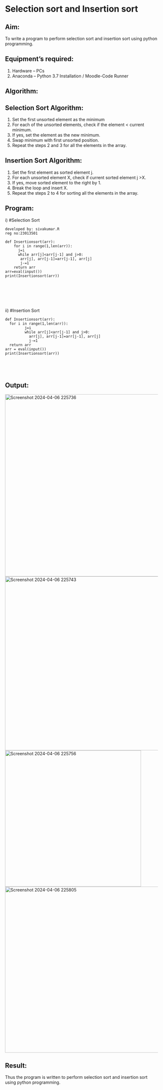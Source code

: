 # Selection sort and Insertion sort
## Aim:
To write a program to perform selection sort and insertion sort using python programming.
## Equipment’s required:
1.	Hardware – PCs
2.	Anaconda – Python 3.7 Installation / Moodle-Code Runner 
## Algorithm:
## Selection Sort Algorithm:
1.	Set the first unsorted element as the minimum
2.	For each of the unsorted elements, check if the element < current minimum.
3.	If yes, set the element as the new minimum.
4.	Swap minimum with first unsorted position.
5.	Repeat the steps 2 and 3 for all the elements in the array.
## Insertion Sort Algorithm:
1.	Set the first element as sorted element j.
2.	For each unsorted element X, check if current sorted element j >X.
3.	If yes, move sorted element to the right by 1.
4.	Break the loop and insert X.
5.	Repeat the steps 2 to 4 for sorting all the elements in the array.
## Program:
i)	#Selection Sort
```
developed by: sivakumar.R
reg no:23013501

def Insertionsort(arr):
    for i in range(1,len(arr)):
      j=i
      while arr[j]<arr[j-1] and j>0:
       arr[j], arr[j-1]=arr[j-1], arr[j]
       j-=1
    return arr
arr=eval(input()) 
print(Insertionsort(arr))







```
ii)	#Insertion Sort
```
def Insertionsort(arr):
  for i in range(1,len(arr)):
         j=i
         while arr[j]<arr[j-1] and j>0:
           arr[j], arr[j-1]=arr[j-1], arr[j]
           j-=1
  return arr
arr = eval(input())
print(Insertionsort(arr))





```

## Output:
<img width="599" alt="Screenshot 2024-04-06 225736" src="https://github.com/SIVAmech123/Sorting-Algorithms/assets/151629067/2a157f5d-f8ad-4764-9556-1d0cb1951a6c">


<img width="572" alt="Screenshot 2024-04-06 225743" src="https://github.com/SIVAmech123/Sorting-Algorithms/assets/151629067/664c4848-e0b1-400c-9736-81b00239fccf">


<img width="448" alt="Screenshot 2024-04-06 225756" src="https://github.com/SIVAmech123/Sorting-Algorithms/assets/151629067/610b69d0-1484-4f80-9f66-3d3cda2c22dc">



<img width="546" alt="Screenshot 2024-04-06 225805" src="https://github.com/SIVAmech123/Sorting-Algorithms/assets/151629067/51843594-a29c-4dcf-b3c4-07412ca2dac1">



## Result:
Thus the program is written to perform selection sort and insertion sort using python programming.
